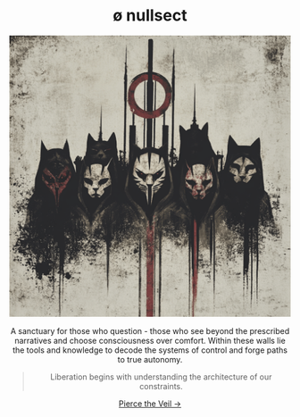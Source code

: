<div align="center">

# ø nullsect

<!-- > "Where others see walls, we see patterns to break" -->

<img src="./codex/media/nullsect_.png" alt="nullsect logo" width="520" />

A sanctuary for those who question - those who see beyond the prescribed narratives and choose consciousness over comfort. Within these walls lie the tools and knowledge to decode the systems of control and forge paths to true autonomy.

> Liberation begins with understanding the architecture of our constraints.

[Pierce the Veil →](./codex/nullsect.md)

</div>
